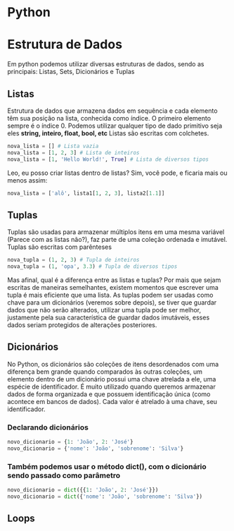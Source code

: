# Python
# **Estrutura de Dados**
Em python podemos utilizar diversas estruturas de dados, sendo as principais: Listas, Sets, Dicionários e Tuplas

## Listas
Estrutura de dados que armazena dados em sequência e cada elemento têm sua posição na lista, conhecida como índice. O primeiro elemento sempre é o índice 0.
Podemos utilizar qualquer tipo de dado primitivo seja eles **string, inteiro, float, bool, etc**
Listas são escritas com colchetes.


~~~python
nova_lista = [] # Lista vazia
nova_lista = [1, 2, 3] # Lista de inteiros
nova_lista = [1, 'Hello World!', True] # Lista de diversos tipos
~~~

Leo, eu posso criar listas dentro de listas? Sim, você pode, e ficaria mais ou menos assim:
~~~python
nova_lista = ['alô', lista1[1, 2, 3], lista2[1.1]]
~~~

## Tuplas

Tuplas são usadas para armazenar múltiplos itens em uma mesma variável (Parece com as listas não?), faz parte de uma coleção ordenada e imutável.
Tuplas são escritas com parênteses
~~~python
nova_tupla = (1, 2, 3) # Tupla de inteiros
nova_tupla = (1, 'opa', 3.3) # Tupla de diversos tipos
~~~

Mas afinal, qual é a diferença entre as listas e tuplas?
Por mais que sejam escritas de maneiras semelhantes, existem momentos que escrever uma tupla é mais eficiente que uma lista. As tuplas podem ser usadas como chave para um dicionários (veremos sobre depois), se tiver que guardar dados que não serão alterados, utilizar uma tupla pode ser melhor, justamente pela sua característica de guardar dados imutáveis, esses dados seriam protegidos de alterações posteriores.

## Dicionários
No Python, os dicionários são coleções de itens desordenados com uma diferença bem grande quando comparados às outras coleções, um elemento dentro de um dicionário possui uma chave atrelada a ele, uma espécie de identificador. É muito utilizado quando queremos armazenar dados de forma organizada e que possuem identificação única (como acontece em bancos de dados). 
Cada valor é atrelado à uma chave, seu identificador.
### Declarando dicionários
~~~python
novo_dicionario = {1: 'João', 2: 'José'}
novo_dicionario = {'nome': 'João', 'sobrenome': 'Silva'}
~~~
### Também podemos usar o método dict(), com o dicionário sendo passado como parâmetro

~~~python
novo_dicionario = dict({{1: 'João', 2: 'José'}})
novo_dicionario = dict({'nome': 'João', 'sobrenome': 'Silva'})
~~~

## Loops


